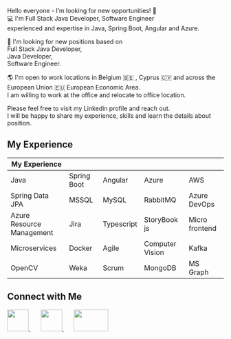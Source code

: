 
<!--
**AlperMulayim/AlperMulayim** is a ✨ _special_ ✨ repository because its `README.md` (this file) appears on your GitHub profile.


Here are some ideas to get you started:

- 🔭 I’m currently working on ...
- 🌱 I’m currently learning ...
- 👯 I’m looking to collaborate on ...
- 🤔 I’m looking for help with ...
- 💬 Ask me about ...
- 📫 How to reach me: ...
- 😄 Pronouns: ...
- ⚡ Fun fact: ...
-->

<!-- <h1>Hi 👋, I'm Alper Mulayim</h1>
     <h3>Full-Stack Java Developer</h3>
-->
Hello everyone - I’m looking for new opportunities! 🌟 <br>
💻 I'm Full Stack Java Developer, Software Engineer <br>
experienced and expertise in Java, Spring Boot, Angular and Azure. <br>

💼 I'm looking for new positions based on<br>
Full Stack Java Developer,<br>
Java Developer,<br>
Software Engineer.<br>

🌎 I'm open to work locations in Belgium 🇧🇪 , Cyprus 🇨🇾 and across the European Union 🇪🇺 European Economic Area. <br>
I am willing to work at the office and relocate to office location. <br>

Please feel free to visit my Linkedin profile and reach out.<br>
I will be happy to share my experience, skills and learn the details about position. 

## My Experience 

| My Experience  |   |   |   |   |
|---|---|---|---|---|
|  Java | Spring Boot  | Angular  |Azure   |  AWS  |
| Spring Data JPA  | MSSQL  |  MySQL | RabbitMQ  |  Azure DevOps |
|Azure  <br> Resource Management   |Jira   | Typescript  | StoryBook js  | Micro frontend  |
| Microservices |Docker   | Agile  |Computer Vision  | Kafka  |
| OpenCV |Weka   | Scrum  | MongoDB |  MS Graph|

## Connect with Me
<p>
  <a href="https://www.linkedin.com/in/alpermulayim/">
    <img src= https://user-images.githubusercontent.com/12942688/200041950-f7b816b3-5500-4284-be40-8c6d039a6e0d.png width="50" height="50"  > 
  </a>
  &nbsp;&nbsp;&nbsp;&nbsp;&nbsp; 
  <a href="https://www.youtube.com/channel/UCnE8jNH1QBil0gUs_meWymw">
    <img src=https://user-images.githubusercontent.com/12942688/200041811-50f1ffc9-0a98-4fd8-9c9f-82bc87ef1638.png width="50" height="50"  > 
  </a> 
  &nbsp;&nbsp;&nbsp;&nbsp;&nbsp; 
  <a href="https://www.credly.com/users/alper-mulayim/badges">
    <img src=https://user-images.githubusercontent.com/12942688/200042749-f17a8240-5b4d-41df-94bf-96f298155a08.png  width="80" height="50"  > 
  </a> 
</p>

<!--

## Undergraduate Projects Demo
 
### Hyperspectral Remote Sensed Images Pixel Classification with Attribute Profiles
[Demo](https://www.youtube.com/watch?v=fUK2as299RI&t=95s)
Studied for hyperspectral remote sensed images pixel classification with
attribute profiles for generating land use mapping with binary partition trees.
Implemented with Java and WEKA.


###  Postural Measurement of Mild Paralysis Patients
[Demo](https://www.youtube.com/watch?v=3a5rRi6RoBY) 
Studied to design measurement equipment of physical therapy unit and
reporting system for therapist , using
Nintendo Wii Remote for postural measurements of mild paralysis patients.


-->


